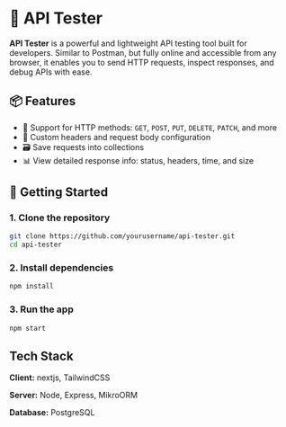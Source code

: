 # 🚀 API Tester

**API Tester** is a powerful and lightweight API testing tool built for developers. Similar to Postman, but fully online and accessible from any browser, it enables you to send HTTP requests, inspect responses, and debug APIs with ease.


## 📦 Features

- 🔧 Support for HTTP methods: `GET`, `POST`, `PUT`, `DELETE`, `PATCH`, and more
- 🧾 Custom headers and request body configuration
- 🗃️ Save requests into collections
- 📊 View detailed response info: status, headers, time, and size



## 🚀 Getting Started

### 1. Clone the repository

```bash
git clone https://github.com/yourusername/api-tester.git
cd api-tester
```

### 2. Install dependencies

```bash
npm install
```

### 3. Run the app

```bash
npm start
```


## Tech Stack

**Client:** nextjs, TailwindCSS

**Server:** Node, Express, MikroORM

**Database:** PostgreSQL

